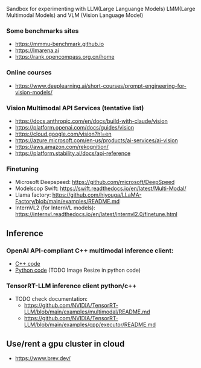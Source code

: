 Sandbox for experimenting with LLM(Large Languange Models) LMM(Large Multimodal Models) and VLM (Vision Language Model)

### Some benchmarks sites
* https://mmmu-benchmark.github.io
* https://lmarena.ai
* https://rank.opencompass.org.cn/home

### Online courses
* https://www.deeplearning.ai/short-courses/prompt-engineering-for-vision-models/


### Vision Multimodal API Services (tentative list)
* https://docs.anthropic.com/en/docs/build-with-claude/vision
* https://platform.openai.com/docs/guides/vision
* https://cloud.google.com/vision?hl=en
* https://azure.microsoft.com/en-us/products/ai-services/ai-vision
* https://aws.amazon.com/rekognition/
* https://platform.stability.ai/docs/api-reference

### Finetuning
* Microsoft Deepspeed: https://github.com/microsoft/DeepSpeed
* Modelscop Swift: https://swift.readthedocs.io/en/latest/Multi-Modal/
* Llama factory: https://github.com/hiyouga/LLaMA-Factory/blob/main/examples/README.md
* InternVL2 (for InternVL models): https://internvl.readthedocs.io/en/latest/internvl2.0/finetune.html

## Inference
  ### OpenAI API-compliant C++ multimodal inference client:
  * [C++ code](OpenAI-completion-client/cpp/Readme.md)
  * [Python code](OpenAI-completion-client/python/Readme.md) (TODO Image Resize in python code)

  ### TensorRT-LLM inference client python/c++
  * TODO check documentation:
     * https://github.com/NVIDIA/TensorRT-LLM/blob/main/examples/multimodal/README.md
     * https://github.com/NVIDIA/TensorRT-LLM/blob/main/examples/cpp/executor/README.md

## Use/rent a gpu cluster in cloud
* https://www.brev.dev/

